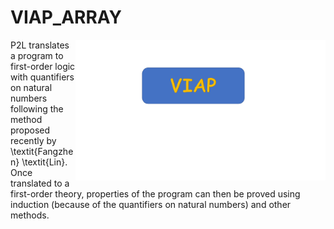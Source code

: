# VIAP_ARRAY
<img src="VIAP_logo.png" width=400 alt="SMACK Logo" align="right">

P2L translates a program to first-order logic with
quantifiers on natural numbers following the method proposed recently by \textit{Fangzhen} \textit{Lin}. Once translated to a first-order theory, properties of the program can then be proved using induction (because of the quantifiers on natural numbers) and other methods.
